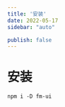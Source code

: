```yaml
---
title: '安装'
date: 2022-05-17
sidebar: "auto"

publish: false
---
```


# 安装

```
npm i -D fm-ui
```

<ClientOnly>
  <!-- <sakura-gif/> -->
</ClientOnly>
